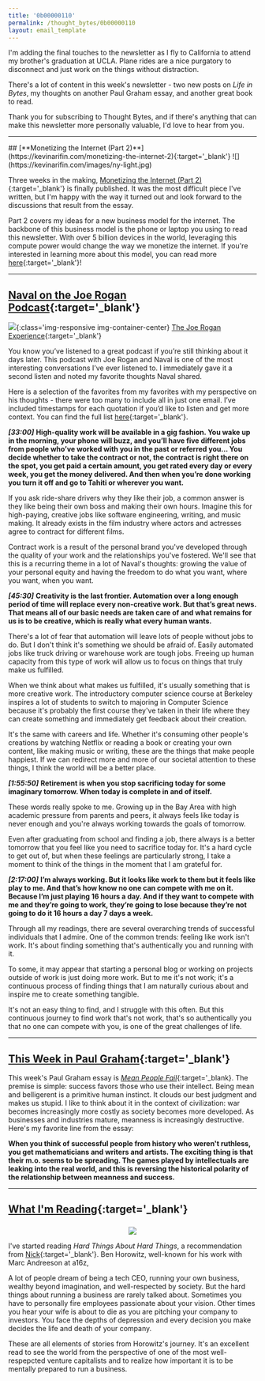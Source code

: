 ```yaml
---
title: '0b00000110'
permalink: /thought_bytes/0b00000110
layout: email_template
---
```

I'm adding the final touches to the newsletter as I fly to California to attend my brother's graduation at UCLA. Plane rides are a nice purgatory to disconnect and just work on the things without distraction.

There's a lot of content in this week's newsletter - two new posts on *Life in Bytes*, my thoughts on another Paul Graham essay, and another great book to read.

Thank you for subscribing to Thought Bytes, and if there's anything that can make this newsletter more personally valuable, I'd love to hear from you.

<hr class='post-hr'>
## [**Monetizing the Internet (Part 2)**](https://kevinarifin.com/monetizing-the-internet-2){:target='_blank'}
![](https://kevinarifin.com/images/ny-light.jpg)

Three weeks in the making, [Monetizing the Internet (Part 2)](https://kevinarifin.com/monetizing-the-internet-2){:target='_blank'} is finally published. It was the most difficult piece I've written, but I'm happy with the way it turned out and look forward to the discussions that result from the essay.

Part 2 covers my ideas for a new business model for the internet. The backbone of this business model is the phone or laptop you using to read this newsletter. With over 5 billion devices in the world, leveraging this compute power would change the way we monetize the internet. If you're interested in learning more about this model, you can read more [here](https://kevinarifin.com/monetizing-the-internet-2){:target='_blank'}!

<hr class='post-hr'/>

## [**Naval on the Joe Rogan Podcast**](https://podcasts.apple.com/us/podcast/the-joe-rogan-experience/id360084272?i=1000440636786){:target='_blank'}
![](https://kevinarinf.com/images/thought_bytes/naval-joe.jpg){:class='img-responsive img-container-center}
[The Joe Rogan Experience](http://podcasts.joerogan.net/podcasts/naval-ravikant){:target='_blank'}

You know you’ve listened to a great podcast if you’re still thinking about it days later. This podcast with Joe Rogan and Naval is one of the most interesting conversations I’ve ever listened to. I immediately gave it a second listen and noted my favorite thoughts Naval shared.

Here is a selection of the favorites from my favorites with my perspective on his thoughts - there were too many to include all in just one email. I’ve included timestamps for each quotation if you’d like to listen and get more context. You can find the full list [here](https://kevinarifin.com/naval){:target='_blank'}.

***[33:00]*** **High-quality work will be available in a gig fashion. You wake up in the morning, your phone will buzz, and you’ll have five different jobs from people who’ve worked with you in the past or referred you... You decide whether to take the contract or not, the contract is right there on the spot, you get paid a certain amount, you get rated every day or every week, you get the money delivered. And then when you’re done working you turn it off and go to Tahiti or wherever you want.**

If you ask ride-share drivers why they like their job, a common answer is they like being their own boss and making their own hours. Imagine this for high-paying, creative jobs like software engineering, writing, and music making. It already exists in the film industry where actors and actresses agree to contract for different films.

Contract work is a result of the personal brand you've developed through the quality of your work and the relationships you've fostered. We'll see that this is a recurring theme in a lot of Naval's thoughts: growing the value of your personal equity and having the freedom to do what you want, where you want, when you want.

***[45:30]*** **Creativity is the last frontier. Automation over a long enough period of time will replace every non-creative work. But that’s great news. That means all of our basic needs are taken care of and what remains for us is to be creative, which is really what every human wants.**

There's a lot of fear that automation will leave lots of people without jobs to do. But I don't think it's something we should be afraid of. Easily automated jobs like truck driving or warehouse work are tough jobs. Freeing up human capacity from this type of work will allow us to focus on things that truly make us fulfilled.

When we think about what makes us fulfilled, it's usually something that is more creative work. The introductory computer science course at Berkeley inspires a lot of students to switch to majoring in Computer Science because it's probably the first course they've taken in their life where they can create something and immediately get feedback about their creation.

It's the same with careers and life. Whether it's consuming other people's creations by watching Netflix or reading a book or creating your own content, like making music or writing, these are the things that make people happiest. If we can redirect more and more of our societal attention to these things, I think the world will be a better place.

***[1:55:50]*** **Retirement is when you stop sacrificing today for some imaginary tomorrow. When today is complete in and of itself.**

These words really spoke to me. Growing up in the Bay Area with high academic pressure from parents and peers, it always feels like today is never enough and you're always working towards the goals of tomorrow.

Even after graduating from school and finding a job, there always is a better tomorrow that you feel like you need to sacrifice today for. It's a hard cycle to get out of, but when these feelings are particularly strong, I take a moment to think of the things in the moment that I am grateful for.

***[2:17:00]*** **I’m always working. But it looks like work to them but it feels like play to me. And that’s how know no one can compete with me on it. Because I’m just playing 16 hours a day. And if they want to compete with me and they’re going to work, they’re going to lose because they’re not going to do it 16 hours a day 7 days a week.**

Through all my readings, there are several overarching trends of successful individuals that I admire. One of the common trends: feeling like work isn't work. It's about finding something that's authentically you and running with it.

To some, it may appear that starting a personal blog or working on projects outside of work is just doing more work. But to me it's not work; it's a continuous process of finding things that I am naturally curious about and inspire me to create something tangible.

It's not an easy thing to find, and I struggle with this often. But this continuous journey to find work that's not work, that's so authentically you that no one can compete with you, is one of the great challenges of life.

<hr class='post-hr'/>

## [**This Week in Paul Graham**](http://www.paulgraham.com/mean.html){:target='_blank'}

This week's Paul Graham essay is [*Mean People Fail*](http://paulgraham.com/mean.html){:target='_blank}. The premise is simple: success favors those who use their intellect. Being mean and belligerent is a primitive human instinct. It clouds our best judgment and makes us stupid. I like to think about it in the context of civilization: war becomes increasingly more costly as society becomes more developed. As businesses and industries mature, meanness is increasingly destructive. Here's my favorite line from the essay:

**When you think of successful people from history who weren't ruthless, you get mathematicians and writers and artists. The exciting thing is that their m.o. seems to be spreading. The games played by intellectuals are leaking into the real world, and this is reversing the historical polarity of the relationship between meanness and success.**

<hr class='post-hr'/>

## [**What I'm Reading**](https://www.amazon.com/Hard-Thing-About-Things-Building/dp/0062273205){:target='_blank'}
<center>
<img src='https://kevinarifin.com/images/thought_bytes/hard-things.jpg' class="img-responsive img-container-center" style='max-width:164px; margin-top: 5px'/>
</center>

I've started reading *Hard Things About Hard Things*, a recommendation from [Nick](https://nickchua.me){:target='_blank'}. Ben Horowitz, well-known for his work with Marc Andreeson at a16z,

A lot of people dream of being a tech CEO, running your own business, wealthy beyond imagination, and well-respected by society. But the hard things about running a business are rarely talked about. Sometimes you have to personally fire employees passionate about your vision. Other times you hear your wife is about to die as you are pitching your company to investors. You face the depths of depression and every decision you make decides the life and death of your company.

These are all elements of stories from Horowitz's journey. It's an excellent read to see the world from the perspective of one of the most well-respepcted venture capitalists and to realize how important it is to be mentally prepared to run a business.

